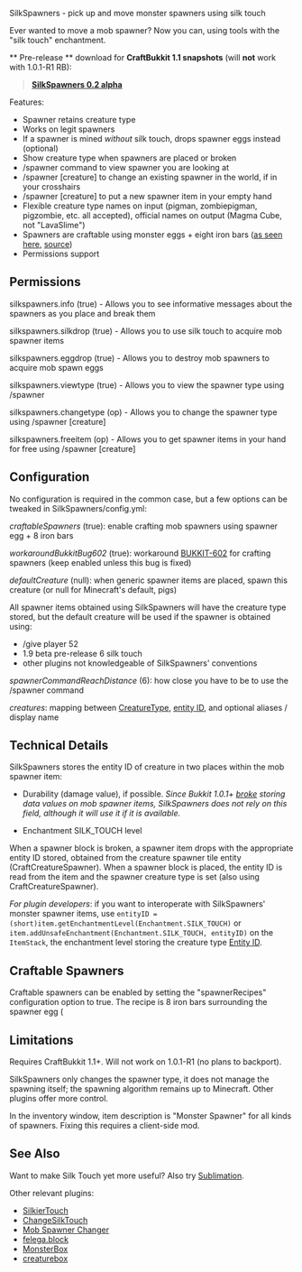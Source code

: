 SilkSpawners - pick up and move monster spawners using silk touch

Ever wanted to move a mob spawner? Now you can, using tools with the
"silk touch" enchantment. 

** Pre-release ** download for **CraftBukkit 1.1 snapshots** (will **not** work with 1.0.1-R1 RB):

> **[SilkSpawners 0.2 alpha](http://dl.dropbox.com/u/57628348/SilkSpawners-0.2.jar)**

Features:

* Spawner retains creature type
* Works on legit spawners
* If a spawner is mined _without_ silk touch, drops spawner eggs instead (optional)
* Show creature type when spawners are placed or broken
* /spawner command to view spawner you are looking at 
* /spawner [creature] to change an existing spawner in the world, if in your crosshairs
* /spawner [creature] to put a new spawner item in your empty hand
* Flexible creature type names on input (pigman, zombiepigman, pigzombie, etc. all accepted), official names on output (Magma Cube, not "LavaSlime")
* Spawners are craftable using monster eggs + eight iron bars ([as seen here](http://imgur.com/KrWGI), 
[source](http://www.reddit.com/r/Minecraft/comments/oodql/great_idea_mob_spawner_recipe/))
* Permissions support

## Permissions
silkspawners.info (true) -
Allows you to see informative messages about the spawners as you place and break them

silkspawners.silkdrop (true) -
Allows you to use silk touch to acquire mob spawner items

silkspawners.eggdrop (true) -
Allows you to destroy mob spawners to acquire mob spawn eggs

silkspawners.viewtype (true) -
Allows you to view the spawner type using /spawner

silkspawners.changetype (op) -
Allows you to change the spawner type using /spawner [creature]

silkspawners.freeitem (op) -
Allows you to get spawner items in your hand for free using /spawner [creature]

## Configuration
No configuration is required in the common case, but a few options can be 
tweaked in SilkSpawners/config.yml:

*craftableSpawners* (true): enable crafting mob spawners using spawner egg + 8 iron bars

*workaroundBukkitBug602* (true): workaround 
[BUKKIT-602](https://bukkit.atlassian.net/browse/BUKKIT-602#Enchantments_lost_on_crafting_recipe_output) for crafting spawners (keep enabled unless this bug is fixed)

*defaultCreature* (null): when generic spawner items are placed, spawn this creature (or null for Minecraft's default, pigs)

All spawner items obtained using SilkSpawners will have the creature type stored, but the
default creature will be used if the spawner is obtained using:

* /give player 52
* 1.9 beta pre-release 6 silk touch
* other plugins not knowledgeable of SilkSpawners' conventions


*spawnerCommandReachDistance* (6): how close you have to be to use the /spawner command

*creatures*: mapping between [CreatureType](http://jd.bukkit.org/apidocs/org/bukkit/entity/CreatureType.html),
[entity ID](http://www.minecraftwiki.net/wiki/Data_values#Entity_IDs), and optional aliases / display name

## Technical Details
SilkSpawners stores the entity ID of creature in two places within the mob spawner item:

* Durability (damage value), if possible. *Since Bukkit 1.0.1+ [broke](https://bukkit.atlassian.net/browse/BUKKIT-329) storing data values on mob spawner items, SilkSpawners does not rely on this field, although it will use it if it is available.*

* Enchantment SILK\_TOUCH level

When a spawner block is broken, a spawner item drops with the appropriate entity ID stored,
obtained from the creature spawner tile entity (CraftCreatureSpawner). 
When a spawner block is placed, the entity ID is read from the item and the spawner creature
type is set (also using CraftCreatureSpawner). 


*For plugin developers*: if you want to interoperate with SilkSpawners' monster spawner items,
use `entityID = (short)item.getEnchantmentLevel(Enchantment.SILK_TOUCH)` or
`item.addUnsafeEnchantment(Enchantment.SILK_TOUCH, entityID)` on the `ItemStack`, the 
enchantment level storing the creature type [Entity ID](http://www.minecraftwiki.net/wiki/Data_values#Entity_IDs).

## Craftable Spawners
Craftable spawners can be enabled by setting the "spawnerRecipes"
configuration option to true. The recipe is 8 iron bars surrounding the
spawner egg (

## Limitations
Requires CraftBukkit 1.1+. Will not work on 1.0.1-R1 (no plans to backport).

SilkSpawners only changes the spawner type, it does not manage the spawning itself;
the spawning algorithm remains up to Minecraft. Other plugins offer more control.

In the inventory window, item description is "Monster Spawner" for all kinds of spawners. 
Fixing this requires a client-side mod.

## See Also
Want to make Silk Touch yet more useful? Also try [Sublimation](http://dev.bukkit.org/server-mods/sublimation/).

Other relevant plugins:

* [SilkierTouch](http://dev.bukkit.org/server-mods/silkiertouch/)
* [ChangeSilkTouch](http://dev.bukkit.org/server-mods/changesilktouch/)
* [Mob Spawner Changer](http://forums.bukkit.org/threads/misc-mech-mob-spawner-changer-v0-3-change-what-a-mob-spawner-spawns-1337.26038/)
* [felega.block](http://forums.bukkit.org/threads/multiple-felegas-plugin-pile.54916/)
* [MonsterBox](http://dev.bukkit.org/server-mods/monsterbox/)
* [creaturebox](http://dev.bukkit.org/server-mods/creaturebox/)


